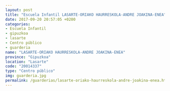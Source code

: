 ```yaml
---
layout: post
title: "Escuela Infantil LASARTE-ORIAKO HAURRESKOLA-ANDRE JOAKINA-ENEA"
date: 2017-09-20 20:57:05 +0200
categories:
- Escuela Infantil
- gipuzkoa
- lasarte
- Centro público
- guarderia
name: "LASARTE-ORIAKO HAURRESKOLA-ANDRE JOAKINA-ENEA"
province: "Gipuzkoa"
location: "Lasarte"
code: "20014337"
type: "Centro público"
img: guarderia.jpg
permalink: /guarderias/lasarte-oriako-haurreskola-andre-joakina-enea.html
---
```

